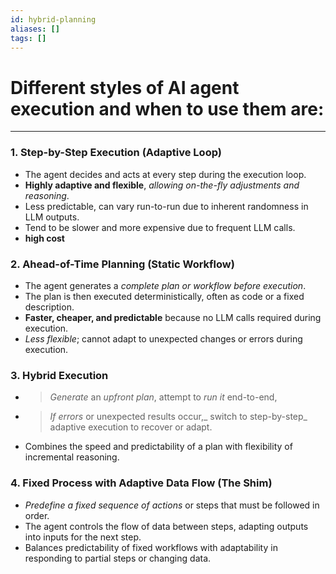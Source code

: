 ```yaml
---
id: hybrid-planning
aliases: []
tags: []
---
```


# Different styles of AI agent execution and when to use them are:

---

### 1. Step-by-Step Execution (Adaptive Loop)

- The agent decides and acts at every step during the execution loop.
- **Highly adaptive and flexible**, _allowing on-the-fly adjustments and reasoning_.
- Less predictable, can vary run-to-run due to inherent randomness in LLM outputs.
- Tend to be slower and more expensive due to frequent LLM calls.
- **high cost**

### 2. Ahead-of-Time Planning (Static Workflow)

- The agent generates a _complete plan or workflow before execution_.
- The plan is then executed deterministically, often as code or a fixed description.
- **Faster, cheaper, and predictable** because no LLM calls required during execution.
- _Less flexible_; cannot adapt to unexpected changes or errors during execution.

### 3. Hybrid Execution

- > _Generate_ an _upfront plan_, attempt to _run it_ end-to-end,
- > _If errors_ or unexpected results occur,_ switch to step-by-step_ adaptive execution to recover or adapt.
- Combines the speed and predictability of a plan with flexibility of incremental reasoning.

### 4. Fixed Process with Adaptive Data Flow (**The Shim**)

- _Predefine a fixed sequence of actions_ or steps that must be followed in order.
- The agent controls the flow of data between steps, adapting outputs into inputs for the next step.
- Balances predictability of fixed workflows with adaptability in responding to partial steps or changing data.
